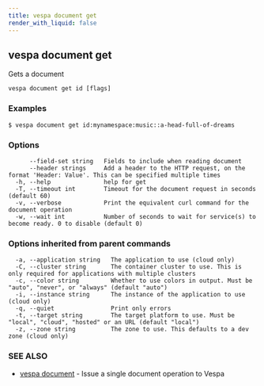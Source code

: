 ```yaml
---
title: vespa document get
render_with_liquid: false
---
```


## vespa document get

Gets a document

```
vespa document get id [flags]
```

### Examples

```
$ vespa document get id:mynamespace:music::a-head-full-of-dreams
```

### Options

```
      --field-set string   Fields to include when reading document
      --header strings     Add a header to the HTTP request, on the format 'Header: Value'. This can be specified multiple times
  -h, --help               help for get
  -T, --timeout int        Timeout for the document request in seconds (default 60)
  -v, --verbose            Print the equivalent curl command for the document operation
  -w, --wait int           Number of seconds to wait for service(s) to become ready. 0 to disable (default 0)
```

### Options inherited from parent commands

```
  -a, --application string   The application to use (cloud only)
  -C, --cluster string       The container cluster to use. This is only required for applications with multiple clusters
  -c, --color string         Whether to use colors in output. Must be "auto", "never", or "always" (default "auto")
  -i, --instance string      The instance of the application to use (cloud only)
  -q, --quiet                Print only errors
  -t, --target string        The target platform to use. Must be "local", "cloud", "hosted" or an URL (default "local")
  -z, --zone string          The zone to use. This defaults to a dev zone (cloud only)
```

### SEE ALSO

* [vespa document](vespa_document.html)	 - Issue a single document operation to Vespa

